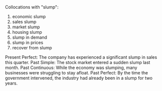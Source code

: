Collocations with "slump":

1. economic slump
2. sales slump
3. market slump
4. housing slump
5. slump in demand
6. slump in prices
7. recover from slump

Present Perfect: The company has experienced a significant slump in sales this quarter.
Past Simple: The stock market entered a sudden slump last month.
Past Continuous: While the economy was slumping, many businesses were struggling to stay afloat.
Past Perfect: By the time the government intervened, the industry had already been in a slump for two years.
